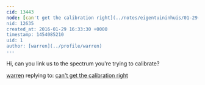 ```yaml
---
cid: 13443
node: [can't get the calibration right](../notes/eigentuininhuis/01-29-2016/can-t-get-the-calibration-right)
nid: 12635
created_at: 2016-01-29 16:33:30 +0000
timestamp: 1454085210
uid: 1
author: [warren](../profile/warren)
---
```


Hi, can you link us to the spectrum you're trying to calibrate?

[warren](../profile/warren) replying to: [can't get the calibration right](../notes/eigentuininhuis/01-29-2016/can-t-get-the-calibration-right)

